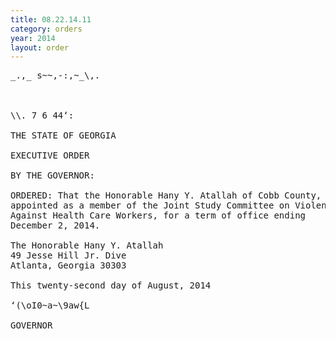 ```yaml
---
title: 08.22.14.11
category: orders
year: 2014
layout: order
---
```


<pre>_.,_ s~~,-:,~_\,.

    

\\. 7 6 44‘:

THE STATE OF GEORGIA

EXECUTIVE ORDER

BY THE GOVERNOR:

ORDERED: That the Honorable Hany Y. Atallah of Cobb County, Georgia, is
appointed as a member of the Joint Study Committee on Violence
Against Health Care Workers, for a term of office ending
December 2, 2014.

The Honorable Hany Y. Atallah
49 Jesse Hill Jr. Dive
Atlanta, Georgia 30303

This twenty-second day of August, 2014

‘(\oI0~a~\9aw{L

GOVERNOR

</pre>
